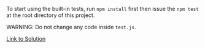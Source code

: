 To start using the built-in tests, run <code>npm install</code> first then issue the <code>npm test</code> at the root directory of this project.

WARNING: Do not change any code inside <code>test.js</code>.

[Link to Solution](https://gitlab.com/zuitt-coding-bootcamp-curricula/courses/wdc028v1.5a/-/tree/main/fullstack/s54-solution)
